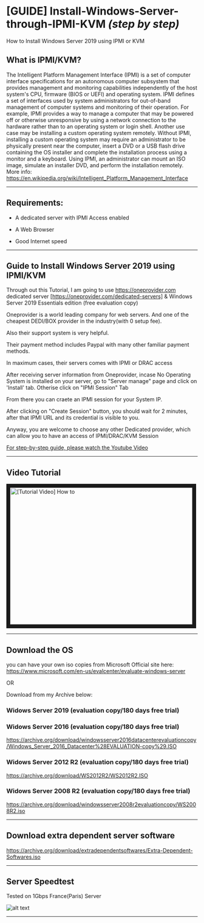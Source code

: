# [GUIDE] Install-Windows-Server-through-IPMI-KVM *(step by step)*
 How to Install Windows Server 2019 using IPMI or KVM

## What is IPMI/KVM?
The Intelligent Platform Management Interface (IPMI) is a set of computer interface specifications for an autonomous computer subsystem that provides management and monitoring capabilities independently of the host system's CPU, firmware (BIOS or UEFI) and operating system. IPMI defines a set of interfaces used by system administrators for out-of-band management of computer systems and monitoring of their operation. For example, IPMI provides a way to manage a computer that may be powered off or otherwise unresponsive by using a network connection to the hardware rather than to an operating system or login shell. Another use case may be installing a custom operating system remotely. Without IPMI, installing a custom operating system may require an administrator to be physically present near the computer, insert a DVD or a USB flash drive containing the OS installer and complete the installation process using a monitor and a keyboard. Using IPMI, an administrator can mount an ISO image, simulate an installer DVD, and perform the installation remotely.
More info: https://en.wikipedia.org/wiki/Intelligent_Platform_Management_Interface

----

## Requirements:

* A dedicated server with IPMI Access enabled

* A Web Browser

* Good Internet speed

----

## Guide to Install Windows Server 2019 using IPMI/KVM

Through out this Tutorial, I am going to use https://oneprovider.com dedicated server [https://oneprovider.com/dedicated-servers] & Windows Server 2019 Essentials edition (free evaluation copy)

Oneprovider is a world leading company for web servers. And one of the cheapest DEDI/BOX provider in the industry(with 0 setup fee).

Also their support system is very helpful.

Their payment method includes Paypal with many other familiar payment methods.

In maximum cases, their servers comes with IPMI or DRAC access

After receiving server information from Oneprovider, incase No Operating System is installed on your server, go to "Server manage" page and click on 'Install' tab. Otherise click on "IPMI Session" Tab

From there you can craete an IPMI session for your System IP.

After clicking on "Create Session" button, you should wait for 2 minutes, after that IPMI URL and its credential is visible to you.

Anyway, you are welcome to choose any other Dedicated provider, which can allow you to have an access of IPMI/DRAC/KVM Session

<ins>For step-by-step guide, please watch the Youtube Video</ins>

----

## Video Tutorial

<a href="http://www.youtube.com/watch?feature=player_embedded&v=" target="_blank"><img src="http://img.youtube.com/vi//0.jpg" 
alt='[Tutorial Video] How to ' width="480" height="360" border="10" /></a>

----

## Download the OS

you can have your own iso copies from Microsoft Official site here: https://www.microsoft.com/en-us/evalcenter/evaluate-windows-server

OR

Download from my Archive below:

### Widows Server 2019 (evaluation copy/180 days free trial)


### Widows Server 2016 (evaluation copy/180 days free trial)
https://archive.org/download/windowsserver2016datacenterevaluationcopy/Windows_Server_2016_Datacenter%28EVALUATION-copy%29.ISO

### Widows Server 2012 R2 (evaluation copy/180 days free trial)
https://archive.org/download/WS2012R2/WS2012R2.ISO

### Widows Server 2008 R2 (evaluation copy/180 days free trial)
https://archive.org/download/windowsserver2008r2evaluationcopy/WS2008R2.iso

----

## Download extra dependent server software
https://archive.org/download/extradependentsoftwares/Extra-Dependent-Softwares.iso

----

## Server Speedtest
Tested on 1Gbps France(Paris) Server 


![alt text](https://i.imgur.com/.png "speedtest of the Windows Server")

----

